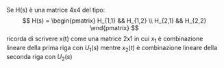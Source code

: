 Se H(s) è una matrice 4x4 del tipo:
$$ H(s) =
\begin{pmatrix}
H_{1,1} && H_{1,2} \\
H_{2,1} && H_{2,2}
\end{pmatrix}
$$
ricorda di scrivere x(t) come una matrice 2x1 in cui $x_{1}$ è combinazione lineare della prima riga con $U_{1}(s)$ mentre $x_{2}(t)$ è combinazione lineare della seconda riga con $U_{2}(s)$